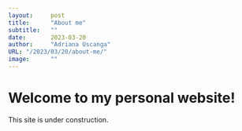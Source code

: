 ```yaml
---
layout:     post 
title:      "About me"
subtitle:   ""
date:       2023-03-20
author:     "Adriana Uscanga"
URL: "/2023/03/20/about-me/"
image:      ""
---
```


# Welcome to my personal website!

This site is under construction. 
